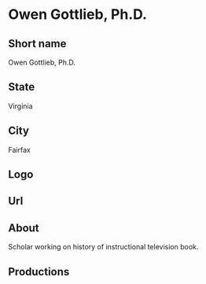 # Owen Gottlieb, Ph.D.

## Short name

Owen Gottlieb, Ph.D.

## State

Virginia

## City

Fairfax

## Logo

## Url

## About

Scholar working on history of instructional television book.

## Productions
